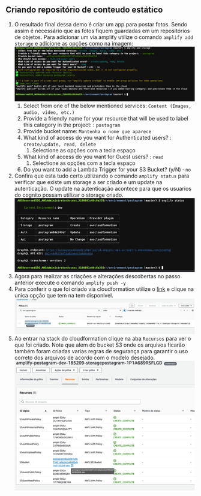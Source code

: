 ## Criando repositório de conteudo estático

1. O resultado final dessa demo é criar um app para postar fotos. Sendo assim é necessário que as fotos fiquem guardadas em um repositórios de objetos. Para adicionar um via amplify utilize o comando `amplify add storage` e adicione as opções como na imagem:
   ![](img/storage-1.png)
   1. Select from one of the below mentioned services: `Content (Images, audio, video, etc.)`
   2. Provide a friendly name for your resource that will be used to label this category in the project: : `postagram`
   3. Provide bucket name: `Mantenha o nome que aparece`
   4. What kind of access do you want for Authenticated users? : `create/update, read, delete` 
      1. Selectione as opções com a tecla espaço
   5. What kind of access do you want for Guest users? : `read`
      1. Selectione as opções com a tecla espaço
   6. Do you want to add a Lambda Trigger for your S3 Bucket? (y/N) · `no`
2. Confira que esta tudo certo utilizando o comando `amplify status` para verificar que existe um storage a ser criado e um update na autenticação. O update na autenticação acontece para que os usuarios do cognito possam utilizar o storage criado.
   ![](img/storage-2.png)
3. Agora para realizar as criações e alterações descobertas no passo anterior execute o comando `amplify push -y`
4. Para conferir o que foi criado via cloudformation utilize o [link](https://console.aws.amazon.com/cloudformation/home?region=us-east-1#/stacks?filteringStatus=active&filteringText=storagepostagram&viewNested=true&hideStacks=false&stackId=) e clique na unica opção que tem na tem disponivel.
   ![](img/storage-3.png)
5. Ao entrar na stack do cloudformation clique na aba `Recursos` para ver o que foi criado. Note que alem do bucket S3 onde os arquivos ficarão também foram criadas varias regras de segurança para garantir o uso correto dos arquivos de acordo com o modelo desejado.
   ![](img/storage-4.png)